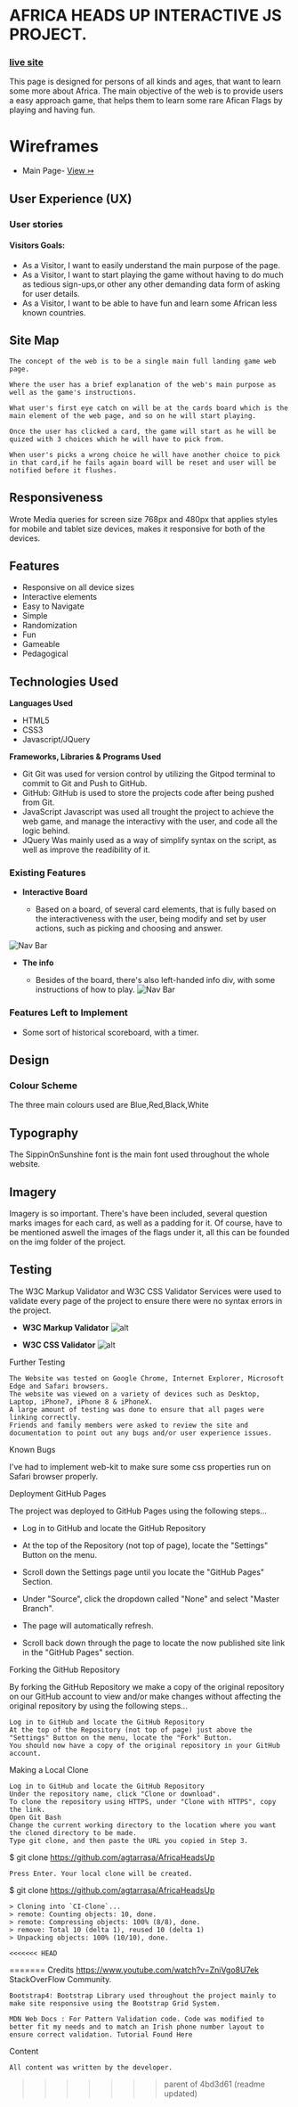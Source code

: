 # AFRICA HEADS UP INTERACTIVE JS PROJECT.

### [live site](https://agtarrasa.github.io/AfricaHeadsUp/)

This page is designed for persons of all kinds and ages, that want to learn some more about Africa.
The main objective of the web is to provide users a easy approach game, that helps them to learn some rare Afican Flags by playing and having fun.



# Wireframes

-   Main Page- [View ↣](https://imgur.com/a/BX1rAFx)


## User Experience (UX)

### User stories

#### Visitors Goals:

- As a Visitor, I want to easily understand the main purpose of the page.
- As a Visitor, I want to start playing the game without having to do much as tedious sign-ups,or other any other demanding data form of asking for user details.
- As a Visitor, I want to be able to have fun and learn some African less known countries.


## Site Map

    The concept of the web is to be a single main full landing game web page.

    Where the user has a brief explanation of the web's main purpose as well as the game's instructions.

    What user's first eye catch on will be at the cards board which is the main element of the web page, and so on he will start playing.

    Once the user has clicked a card, the game will start as he will be quized with 3 choices which he will have to pick from.

    When user's picks a wrong choice he will have another choice to pick in that card,if he fails again board will be reset and user will be notified before it flushes.


## Responsiveness

Wrote Media queries for screen size 768px and 480px that applies styles for mobile and tablet size devices, makes it responsive for both of the devices.

## Features

-   Responsive on all device sizes
-   Interactive elements
-   Easy to Navigate
-   Simple
-   Randomization
-   Fun
-   Gameable
-   Pedagogical

## Technologies Used

**Languages Used**

-   HTML5
-   CSS3
-   Javascript/JQuery

**Frameworks, Libraries & Programs Used**

-   Git
    Git was used for version control by utilizing the Gitpod terminal to commit to Git and Push to GitHub.
-   GitHub:
    GitHub is used to store the projects code after being pushed from Git.
-   JavaScript
    Javascript was used all trought the project to achieve the web game, and manage the interactivy with the user, and code all the logic behind.
- JQuery
    Was mainly used as a way of simplify syntax on the script, as well as improve the readibility of it.

### Existing Features

-   **Interactive Board**

    -   Based on a board, of several card elements, that is fully based on the interactiveness with the user, being modify and set by user actions, such as picking and choosing and answer.

![Nav Bar](https://imgur.com/a/BX1rAFx)

-   **The info**

    -  Besides of the board, there's also left-handed info div, with some instructions of how to play.
    ![Nav Bar](https://imgur.com/a/aqt0Re8)



### Features Left to Implement

-   Some sort of historical scoreboard, with a timer.

## Design

### Colour Scheme

The three main colours used are Blue,Red,Black,White

## Typography

The SippinOnSunshine font is the main font used throughout the whole website.

## Imagery

Imagery is so important. There's have been included, several question marks images for each card, as well as a padding for it. Of course, have to be mentioned aswell the images of the flags under it, all this can be founded on the img folder of the project.



## Testing

The W3C Markup Validator and W3C CSS Validator Services were used to validate every page of the project to ensure there were no syntax errors in the project.

-   **W3C Markup Validator**
    ![alt](./assets/img/W3CMarkupValidate.png)

-   **W3C CSS Validator**
    ![alt](./assets/img/W3CCSSValidate.png)

Further Testing

    The Website was tested on Google Chrome, Internet Explorer, Microsoft Edge and Safari browsers.
    The website was viewed on a variety of devices such as Desktop, Laptop, iPhone7, iPhone 8 & iPhoneX.
    A large amount of testing was done to ensure that all pages were linking correctly.
    Friends and family members were asked to review the site and documentation to point out any bugs and/or user experience issues.

Known Bugs

  I've had to implement web-kit to make sure some css properties run on Safari browser properly.

Deployment
GitHub Pages

The project was deployed to GitHub Pages using the following steps...

-   Log in to GitHub and locate the GitHub Repository

-   At the top of the Repository (not top of page), locate the "Settings" Button on the menu.
-   Scroll down the Settings page until you locate the "GitHub Pages" Section.

-   Under "Source", click the dropdown called "None" and select "Master Branch".

-   The page will automatically refresh.

-   Scroll back down through the page to locate the now published site link in the "GitHub Pages" section.

Forking the GitHub Repository

By forking the GitHub Repository we make a copy of the original repository on our GitHub account to view and/or make changes without affecting the original repository by using the following steps...

    Log in to GitHub and locate the GitHub Repository
    At the top of the Repository (not top of page) just above the "Settings" Button on the menu, locate the "Fork" Button.
    You should now have a copy of the original repository in your GitHub account.

Making a Local Clone

    Log in to GitHub and locate the GitHub Repository
    Under the repository name, click "Clone or download".
    To clone the repository using HTTPS, under "Clone with HTTPS", copy the link.
    Open Git Bash
    Change the current working directory to the location where you want the cloned directory to be made.
    Type git clone, and then paste the URL you copied in Step 3.

$ git clone https://github.com/agtarrasa/AfricaHeadsUp

    Press Enter. Your local clone will be created.

$ git clone https://github.com/agtarrasa/AfricaHeadsUp

```
> Cloning into `CI-Clone`...
> remote: Counting objects: 10, done.
> remote: Compressing objects: 100% (8/8), done.
> remove: Total 10 (delta 1), reused 10 (delta 1)
> Unpacking objects: 100% (10/10), done.

<<<<<<< HEAD
```
=======
Credits
https://www.youtube.com/watch?v=ZniVgo8U7ek
StackOverFlow Community.

    Bootstrap4: Bootstrap Library used throughout the project mainly to make site responsive using the Bootstrap Grid System.

    MDN Web Docs : For Pattern Validation code. Code was modified to better fit my needs and to match an Irish phone number layout to ensure correct validation. Tutorial Found Here

Content

    All content was written by the developer.
>>>>>>> parent of 4bd3d61 (readme updated)

